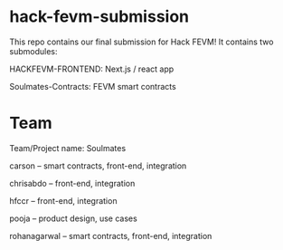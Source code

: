 # hack-fevm-submission
This repo contains our final submission for Hack FEVM! It contains two submodules:

HACKFEVM-FRONTEND: Next.js / react app

Soulmates-Contracts: FEVM smart contracts

# Team
Team/Project name: Soulmates

carson – smart contracts, front-end, integration

chrisabdo – front-end, integration

hfccr – front-end, integration

pooja – product design, use cases

rohanagarwal – smart contracts, front-end, integration
